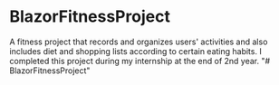 # BlazorFitnessProject
 A fitness project that records and organizes users' activities and also includes diet and shopping lists according to certain eating habits. I completed this project during my internship at the end of 2nd year.
"# BlazorFitnessProject" 
